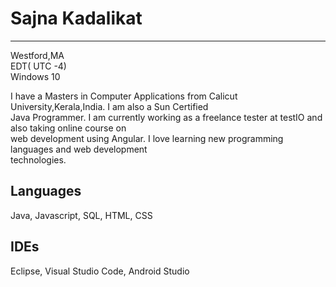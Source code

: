 # Sajna Kadalikat
-----------------
 Westford,MA   
 EDT(  UTC -4)  
 Windows 10  
   
 I have a Masters in Computer Applications from Calicut University,Kerala,India. I am also a Sun Certified  
 Java Programmer. I am currently working as a freelance tester at testIO and also taking online course on  
 web development using Angular. I love learning new programming languages and web development  
 technologies.   
      
## Languages

  Java, Javascript, SQL, HTML, CSS  
  
## IDEs
   Eclipse, Visual Studio Code, Android Studio

